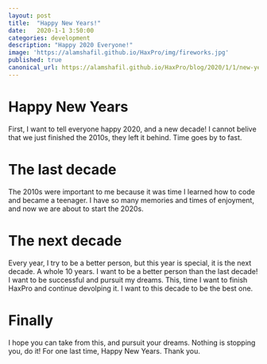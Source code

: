```yaml
---
layout: post
title:  "Happy New Years!"
date:   2020-1-1 3:50:00
categories: development
description: "Happy 2020 Everyone!"
image: 'https://alamshafil.github.io/HaxPro/img/fireworks.jpg'
published: true
canonical_url: https://alamshafil.github.io/HaxPro/blog/2020/1/1/new-years.html
---
```


# Happy New Years
First, I want to tell everyone happy 2020, and a new decade! I cannot belive that we just finished the 2010s, they left it behind. Time goes by to fast.

# The last decade
The 2010s were important to me because it was time I learned how to code and became a teenager. I have so many memories and times of enjoyment, and now we are about to start the 2020s.

# The next decade
Every year, I try to be a better person, but this year is special, it is the next decade. A whole 10 years. I want to be a better person than the last decade! I want to be successful and pursuit my dreams. This, time I want to finish HaxPro and continue devolping it. I want to this decade to be the best one.

# Finally
I hope you can take from this, and pursuit your dreams. Nothing is stopping you, do it! For one last time, Happy New Years. Thank you.